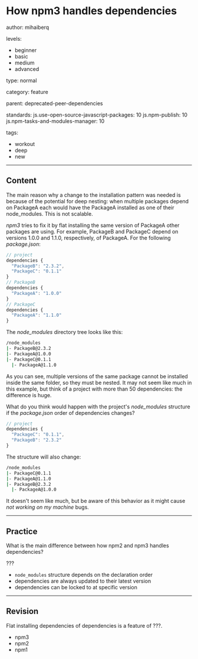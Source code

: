 # How npm3 handles dependencies
author: mihaiberq

levels:
  - beginner
  - basic
  - medium
  - advanced

type: normal

category: feature

parent: deprecated-peer-dependencies

standards:
  js.use-open-source-javascript-packages: 10
  js.npm-publish: 10
  js.npm-tasks-and-modules-manager: 10

tags:
  - workout
  - deep
  - new

---
## Content

The main reason why a change to the installation pattern was needed is because of the potential for deep nesting: when multiple packages depend on PackageA each would have the PackageA installed as one of their node_modules. This is not scalable.

*npm3* tries to fix it by flat installing the same version of PackageA other packages are using. For example, PackageB and PackageC depend on versions 1.0.0 and 1.1.0, respectively, of PackageA. For the following *package.json*:
```javascript
// project
dependencies {
  "PackageB": "2.3.2",
  "PackageC": "0.1.1"
}
// PackageB
dependencies {
  "PackageA": "1.0.0"
}
// PackageC
dependencies {
  "PackageA": "1.1.0"
}
```
The *node_modules* directory tree looks like this:
```bash
/node_modules
|- PackageB@2.3.2
|- PackageA@1.0.0
|- PackageC@0.1.1
  |- PackageA@1.1.0
```
As you can see, multiple versions of the same package cannot be installed inside the same folder, so they must be nested. It may not seem like much in this example, but think of a project with more than 50 dependencies: the difference is huge.

What do you think would happen with the project's *node_modules* structure if the *package.json* order of dependencies changes?
```javascript
// project
dependencies {
  "PackageC": "0.1.1",
  "PackageB": "2.3.2"
}
```
The structure will also change:
```bash
/node_modules
|- PackageC@0.1.1
|- PackageA@1.1.0
|- PackageB@2.3.2
  |- PackageA@1.0.0
```
It doesn't seem like much, but be aware of this behavior as it might cause *not working on my machine* bugs.

---
## Practice

What is the main difference between how npm2 and npm3 handles dependencies?

???

* `node_modules` structure depends on the declaration order
* dependencies are always updated to their latest version
* dependencies can be locked to at specific version

---
## Revision

Flat installing dependencies of dependencies is a feature of ???.

* npm3
* npm2
* npm1